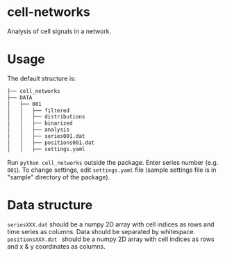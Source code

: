 # cell-networks
Analysis of cell signals in a network.

# Usage
The default structure is:
```bash
├── cell_networks
├── DATA
│   ├── 001
│   │   ├── filtered
│   │   ├── distributions
│   │   ├── binarized
│   │   ├── analysis
│   │   ├── series001.dat
│   │   ├── positions001.dat
│   │   ├── settings.yaml
```

Run ```python cell_networks``` outside the package. Enter series number (e.g. ```001```). To change settings, edit ```settings.yaml``` file (sample settings file is in "sample" directory of the package).

# Data structure

 ```seriesXXX.dat``` should be a numpy 2D array with cell indices as rows and time series as columns. Data should be separated by whitespace.
  ```positionsXXX.dat ``` should be a numpy 2D array with cell indices as rows and x & y coordinates as columns.
